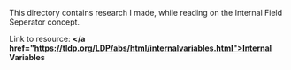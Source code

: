 This directory contains research I made, while reading on the Internal Field Seperator concept.

Link to resource: <strong></a href="https://tldp.org/LDP/abs/html/internalvariables.html">Internal Variables</a></strong>
